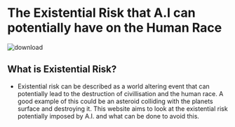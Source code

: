 # The Existential Risk that A.I can potentially have on the Human Race

![download](https://user-images.githubusercontent.com/116067403/204344399-5b308eca-caf3-4996-b68f-f084de2fbca3.jpg)

## What is Existential Risk? 

- Existential risk can be described as a world altering event that can potentially lead to the destruction of civillisation and the human race. A good example of this could be an asteroid colliding with the planets surface and destroying it. This website aims to look at the existential risk potentially imposed by A.I. and what can be done to avoid this. 



